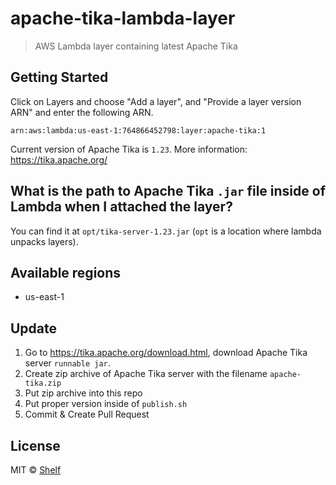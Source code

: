 # apache-tika-lambda-layer
> AWS Lambda layer containing latest Apache Tika

## Getting Started

Click on Layers and choose "Add a layer", and "Provide a layer version
ARN" and enter the following ARN.

```
arn:aws:lambda:us-east-1:764866452798:layer:apache-tika:1
```

Current version of Apache Tika is `1.23`. More information: https://tika.apache.org/

## What is the path to Apache Tika `.jar` file inside of Lambda when I attached the layer?

You can find it at `opt/tika-server-1.23.jar` (`opt` is a location where lambda unpacks layers).

## Available regions

* us-east-1

## Update

1. Go to https://tika.apache.org/download.html, download Apache Tika server `runnable jar`.
2. Create zip archive of Apache Tika server with the filename `apache-tika.zip`
3. Put zip archive into this repo
3. Put proper version inside of `publish.sh`
4. Commit & Create Pull Request

## License

MIT © [Shelf](https://shelf.io)
